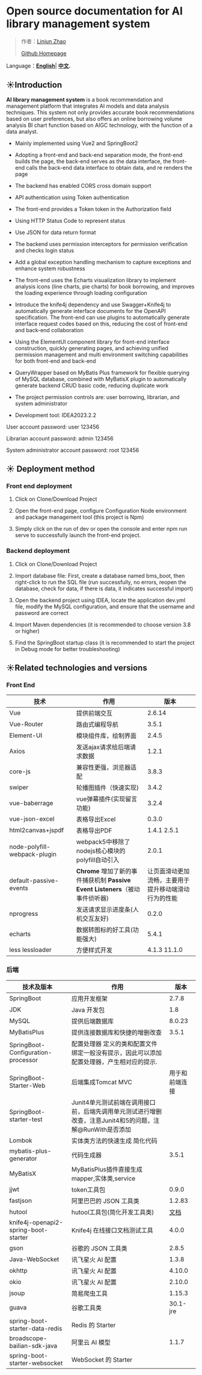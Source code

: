 # Open source documentation for AI library management system

>作者：[Linjun Zhao](https://luoye6.github.io/)
>
>[Github Homepage](https://github.com/)

Language：**[English](README_en.md)**| **[中文](README.md).**

## ☀️Introduction

**AI library management system** is a book recommendation and management platform that integrates AI models and data analysis techniques. This system not only provides accurate book recommendations based on user preferences, but also offers an online borrowing volume analysis BI chart function based on AIGC technology, with the function of a data analyst.

+ Mainly implemented using Vue2 and SpringBoot2


+ Adopting a front-end and back-end separation mode, the front-end builds the page, the back-end serves as the data interface, the front-end calls the back-end data interface to obtain data, and re renders the page


+ The backend has enabled CORS cross domain support


+ API authentication using Token authentication


+ The front-end provides a Token token in the Authorization field


+ Using HTTP Status Code to represent status


+ Use JSON for data return format


+ The backend uses permission interceptors for permission verification and checks login status


+ Add a global exception handling mechanism to capture exceptions and enhance system robustness


+ The front-end uses the Echarts visualization library to implement analysis icons (line charts, pie charts) for book borrowing, and improves the loading experience through loading configuration


+ Introduce the knife4j dependency and use Swagger+Knife4j to automatically generate interface documents for the OpenAPI specification. The front-end can use plugins to automatically generate interface request codes based on this, reducing the cost of front-end and back-end collaboration


+ Using the ElementUI component library for front-end interface construction, quickly generating pages, and achieving unified permission management and multi environment switching capabilities for both front-end and back-end


+ QueryWrapper based on MyBatis Plus framework for flexible querying of MySQL database, combined with MyBatisX plugin to automatically generate backend CRUD basic code, reducing duplicate work


+ The project permission controls are: user borrowing, librarian, and system administrator


+ Development tool: IDEA2023.2.2

User account password: user 123456

Librarian account password: admin 123456

System administrator account password: root 123456


## ☀️ Deployment method
### Front end deployment
1) Click on Clone/Download Project


2) Open the front-end page, configure Configuration Node environment and package management tool (this project is Npm)


3) Simply click on the run of dev or open the console and enter npm run serve to successfully launch the front-end project.

### Backend deployment
1) Click on Clone/Download Project


2) Import database file: First, create a database named bms_boot, then right-click to run the SQL file (run successfully, no errors, reopen the database, check for data, if there is data, it indicates successful import)


3) Open the backend project using IDEA, locate the application dev.yml file, modify the MySQL configuration, and ensure that the username and password are correct


4) Import Maven dependencies (it is recommended to choose version 3.8 or higher)


5) Find the SpringBoot startup class (it is recommended to start the project in Debug mode for better troubleshooting)


## ☀️Related technologies and versions

### Front End

| **技术**                     | **作用**                                                     | **版本**                                             |
| ---------------------------- | ------------------------------------------------------------ | ---------------------------------------------------- |
| Vue                          | 提供前端交互                                                 | 2.6.14                                               |
| Vue-Router                   | 路由式编程导航                                               | 3.5.1                                                |
| Element-UI                   | 模块组件库，绘制界面                                         | 2.4.5                                                |
| Axios                        | 发送ajax请求给后端请求数据                                   | 1.2.1                                                |
| core-js                      | 兼容性更强，浏览器适配                                       | 3.8.3                                                |
| swiper                       | 轮播图插件（快速实现)                                        | 3.4.2                                                |
| vue-baberrage                | vue弹幕插件(实现留言功能)                                    | 3.2.4                                                |
| vue-json-excel               | 表格导出Excel                                                | 0.3.0                                                |
| html2canvas+jspdf            | 表格导出PDF                                                  | 1.4.1 2.5.1                                          |
| node-polyfill-webpack-plugin | webpack5中移除了nodejs核心模块的polyfill自动引入             | 2.0.1                                                |
| default-passive-events       | **Chrome** 增加了新的事件捕获机制 **Passive Event Listeners**（被动事件侦听器) | 让页面滑动更加流畅，主要用于提升移动端滑动行为的性能 |
| nprogress                    | 发送请求显示进度条(人机交互友好)                             | 0.2.0                                                |
| echarts                      | 数据转图标的好工具(功能强大)                                 | 5.4.1                                                |
| less lessloader              | 方便样式开发                                                 | 4.1.3 11.1.0                                         |

### 后端

| **技术及版本**                       | **作用**                                                     | **版本**                          |
| ------------------------------------ | ------------------------------------------------------------ | --------------------------------- |
| SpringBoot                           | 应用开发框架                                                 | 2.7.8                             |
| JDK                                  | Java 开发包                                                  | 1.8                               |
| MySQL                                | 提供后端数据库                                               | 8.0.23                            |
| MyBatisPlus                          | 提供连接数据库和快捷的增删改查                               | 3.5.1                             |
| SpringBoot-Configuration-processor   | 配置处理器 定义的类和配置文件绑定一般没有提示，因此可以添加配置处理器，产生相对应的提示. |                                   |
| SpringBoot-Starter-Web               | 后端集成Tomcat MVC                                           | 用于和前端连接                    |
| SpringBoot-starter-test              | Junit4单元测试前端在调用接口前，后端先调用单元测试进行增删改查，注意Junit4和5的问题，注解@RunWith是否添加 |                                   |
| Lombok                               | 实体类方法的快速生成 简化代码                                |                                   |
| mybatis-plus-generator               | 代码生成器                                                   | 3.5.1                             |
| MyBatisX                             | MyBatisPlus插件直接生成mapper,实体类,service                 |                                   |
| jjwt                                 | token工具包                                                  | 0.9.0                             |
| fastjson                             | 阿里巴巴的 JSON 工具类                                       | 1.2.83                            |
| hutool                               | hutool工具包(简化开发工具类)                                 | [文档](https://hutool.cn/docs/#/) |
| knife4j-openapi2-spring-boot-starter | Knife4j 在线接口文档测试工具                                 | 4.0.0                             |
| gson                                 | 谷歌的 JSON 工具类                                           | 2.8.5                             |
| Java-WebSocket                       | 讯飞星火 AI 配置                                             | 1.3.8                             |
| okhttp                               | 讯飞星火 AI 配置                                             | 4.10.0                            |
| okio                                 | 讯飞星火 AI 配置                                             | 2.10.0                            |
| jsoup                                | 简易爬虫工具                                                 | 1.15.3                            |
| guava                                | 谷歌工具类                                                   | 30.1-jre                          |
| spring-boot-starter-data-redis       | Redis 的 Starter                                             |                                   |
| broadscope-bailian-sdk-java          | 阿里云 AI 模型                                               | 1.1.7                             |
| spring-boot-starter-websocket        | WebSocket 的 Starter                                         |                                   |
